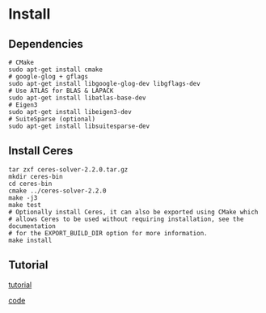 # Install

## Dependencies

``` shell
# CMake
sudo apt-get install cmake
# google-glog + gflags
sudo apt-get install libgoogle-glog-dev libgflags-dev
# Use ATLAS for BLAS & LAPACK
sudo apt-get install libatlas-base-dev
# Eigen3
sudo apt-get install libeigen3-dev
# SuiteSparse (optional)
sudo apt-get install libsuitesparse-dev
```

## Install Ceres

``` shell
tar zxf ceres-solver-2.2.0.tar.gz
mkdir ceres-bin
cd ceres-bin
cmake ../ceres-solver-2.2.0
make -j3
make test
# Optionally install Ceres, it can also be exported using CMake which
# allows Ceres to be used without requiring installation, see the documentation
# for the EXPORT_BUILD_DIR option for more information.
make install
```

## Tutorial

[tutorial](http://ceres-solver.org/tutorial.html)

[code](https://github.com/ceres-solver/ceres-solver/tree/2.2.0/examples)